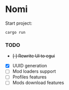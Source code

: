 # Nomi
Start project:
```shell
cargo run
```

### TODO
- ~~[ ] Rewrite UI to egui~~
- [x] UUID generation
- [ ] Mod loaders support
- [ ] Profiles features
- [ ] Mods download features